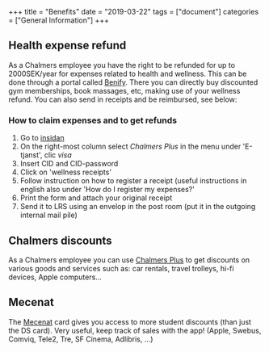 +++
title =  "Benefits"
date = "2019-03-22"
tags = ["document"]
categories = ["General Information"]
+++


## Health expense refund

As a Chalmers employee you have the right to be refunded for up to 2000SEK/year for expenses related to health and wellness. 
This can be done through a portal called [Benify](https://www.benify.se/fps/welcomeCustomer.do?nav.id=520). There you can directly buy discounted gym memberships, book massages, etc, making use of your wellness refund. You can also send in receipts and be reimbursed, see below: 

[//]: # (TODO: Is still Benify or is it now doktor.se?)

### How to claim expenses and to get refunds

1. Go to [insidan](http://www.chalmers.se/insidan) 
1. On the right-most column select *Chalmers Plus* in the menu under 'E-tjanst', clic *visa*
1. Insert CID and CID-password
1. Click on 'wellness receipts'
1. Follow instruction on how to register a receipt (useful instructions in english also under 'How do I register my expenses?'
1. Print the form and attach your original receipt
1. Send it to LRS using an envelop in the post room (put it in the outgoing internal mail pile)

## Chalmers discounts

As a Chalmers employee you can use [Chalmers Plus](http://plus.portal.chalmers.se/) to get discounts on various goods and services such as: 
car rentals, travel trolleys, hi-fi devices, Apple computers...


## Mecenat

The [Mecenat](https://mecenat.com/se/om-mecenat/vara-kort) card gives you access to more student discounts (than just the DS card). Very useful, keep track of sales with the app!
(Apple, Swebus, Comviq, Tele2, Tre, SF Cinema, Adlibris, ...)
